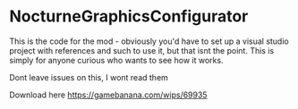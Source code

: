 # NocturneGraphicsConfigurator

This is the code for the mod - obviously you'd have to set up a visual studio project with references and such to use it, but that isnt the point. This is simply for anyone curious who wants to see how it works.

Dont leave issues on this, I wont read them

Download here https://gamebanana.com/wips/69935
